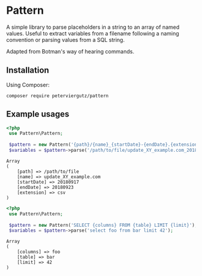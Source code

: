 # Pattern

A simple library to parse placeholders in a string to an array of named values. Useful to extract variables from a filename following a naming convention or parsing values from a SQL string. 

Adapted from Botman's way of hearing commands. 

## Installation

Using Composer:

```
composer require peterviergutz/pattern
```


## Example usages

```php
<?php
 use Pattern\Pattern;
 
 $pattern = new Pattern('{path}/{name}_{startDate}-{endDate}.{extension}');
 $variables = $pattern->parse('/path/to/file/update_XY_example.com_20180917-20180923.csv');
```

```
Array
(
    [path] => /path/to/file
    [name] => update_XY_example.com
    [startDate] => 20180917
    [endDate] => 20180923
    [extension] => csv
)
```


```php
<?php
 use Pattern\Pattern;
 
 $pattern = new Pattern('SELECT {columns} FROM {table} LIMIT {limit}');
 $variables = $pattern->parse('select foo from bar limit 42');
```

```
Array
(
    [columns] => foo
    [table] => bar
    [limit] => 42
)
```

